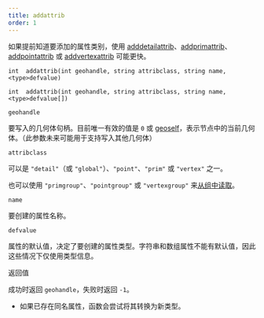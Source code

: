 ```yaml
---
title: addattrib
order: 1
---
```


如果提前知道要添加的属性类别，使用 [adddetailattrib](adddetailattrib.html "向几何体添加细节属性")、[addprimattrib](addprimattrib.html "向几何体添加图元属性")、[addpointattrib](addpointattrib.html "向几何体添加点属性") 或 [addvertexattrib](addvertexattrib.html "向几何体添加顶点属性") 可能更快。

`int  addattrib(int geohandle, string attribclass, string name, <type>defvalue)`

`int  addattrib(int geohandle, string attribclass, string name, <type>defvalue[])`

`geohandle`

要写入的几何体句柄。目前唯一有效的值是 `0` 或 [geoself](geoself.html "返回当前节点的几何体句柄")，表示节点中的当前几何体。（此参数未来可能用于支持写入其他几何体）

`attribclass`

可以是 `"detail"`（或 `"global"`）、`"point"`、`"prim"` 或 `"vertex"` 之一。

也可以使用 `"primgroup"`、`"pointgroup"` 或 `"vertexgroup"` 来[从组中读取](../groups.html "在VEX中可以将图元/点/顶点组的内容作为属性读取")。

`name`

要创建的属性名称。

`defvalue`

属性的默认值，决定了要创建的属性类型。字符串和数组属性不能有默认值，因此这些情况下仅使用类型信息。

返回值

成功时返回 `geohandle`，失败时返回 `-1`。

- 如果已存在同名属性，函数会尝试将其转换为新类型。